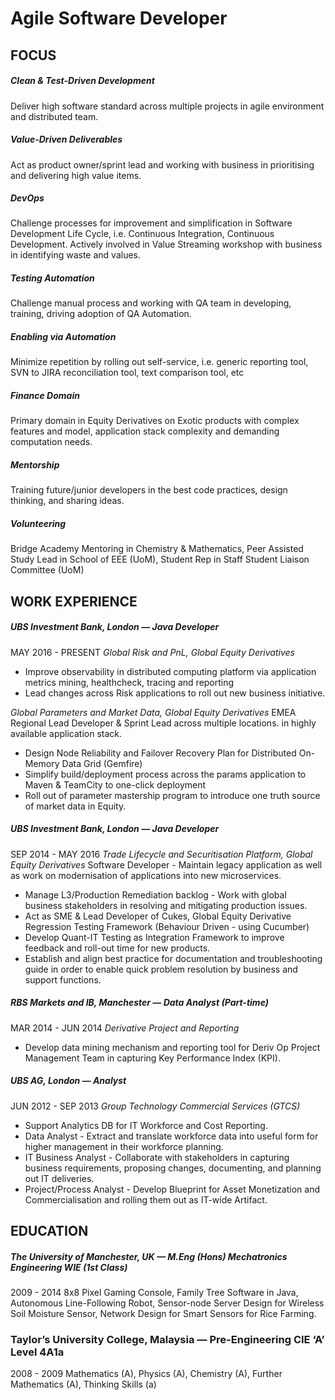 # Agile Software Developer  

## FOCUS
##### Clean & Test-Driven Development
Deliver high software standard across multiple projects  in agile environment and distributed team. 
##### Value-Driven Deliverables
Act as product owner/sprint lead and working with business in prioritising and delivering high value items.
##### DevOps
Challenge processes for improvement  and simplification in Software Development Life Cycle, i.e. Continuous Integration, Continuous Development. Actively involved in Value Streaming workshop with business in identifying waste and values.
##### Testing Automation
Challenge manual process and working  with QA team in developing, training, driving adoption of QA Automation.
##### Enabling via Automation
Minimize repetition by rolling out  self-service, i.e. generic reporting tool, SVN to JIRA reconciliation tool, text comparison tool, etc
##### Finance Domain
Primary domain in Equity Derivatives on Exotic products with complex features and model, application stack complexity and demanding computation needs.
##### Mentorship 
Training future/junior developers in the best code practices, design thinking, and sharing ideas.
##### Volunteering
Bridge Academy Mentoring in Chemistry & Mathematics, Peer Assisted Study Lead in School of EEE (UoM), Student Rep in Staff Student Liaison Committee (UoM)

## WORK EXPERIENCE
##### UBS Investment Bank, London — Java Developer
MAY 2016 - PRESENT
*Global Risk and PnL, Global Equity Derivatives*
* Improve observability  in distributed computing platform via application metrics mining, healthcheck, tracing and reporting
* Lead changes across Risk applications to roll out new business initiative.

*Global Parameters and Market Data, Global Equity Derivatives*
EMEA Regional Lead Developer & Sprint Lead across multiple locations. in highly available application stack.
* Design Node Reliability and Failover Recovery Plan for Distributed On-Memory Data Grid (Gemfire)
* Simplify build/deployment process across the params application to Maven & TeamCity to one-click deployment
* Roll out of parameter mastership program to introduce one truth source of market data in Equity.

##### UBS Investment Bank, London — Java Developer
SEP 2014 - MAY 2016
*Trade Lifecycle and Securitisation Platform, Global Equity Derivatives*
Software Developer - Maintain legacy application as well as work on modernisation of applications into new microservices. 
* Manage L3/Production Remediation backlog - Work with global business stakeholders in resolving and mitigating production issues.
* Act as SME & Lead Developer of Cukes, Global Equity Derivative Regression Testing Framework (Behaviour Driven - using Cucumber)
* Develop Quant-IT Testing as Integration Framework to improve feedback and roll-out time for new products.
* Establish and align best practice for documentation and troubleshooting guide in order to enable quick problem resolution by business and support functions.

##### RBS Markets and IB, Manchester — Data Analyst (Part-time)
MAR  2014 - JUN  2014
*Derivative Project and Reporting*	
* Develop data mining mechanism and  reporting tool for Deriv Op Project Management Team in capturing Key Performance Index (KPI).

##### UBS AG, London — Analyst
JUN  2012 - SEP  2013
*Group Technology Commercial Services (GTCS)*
* Support Analytics DB for IT  Workforce and Cost Reporting.
* Data Analyst - Extract and  translate workforce data into useful form for higher management in their workforce planning.
* IT Business Analyst - Collaborate with stakeholders in capturing business requirements, proposing changes, documenting, and planning out IT deliveries.
* Project/Process Analyst - Develop Blueprint for Asset Monetization and Commercialisation and rolling them out as IT-wide Artifact.

## EDUCATION
##### The University of Manchester, UK — M.Eng (Hons) Mechatronics Engineering WIE (1st Class)
2009 - 2014
8x8 Pixel Gaming Console, Family Tree Software in Java, Autonomous Line-Following Robot, Sensor-node Server Design for Wireless Soil Moisture Sensor, Network Design for Smart Sensors for Rice Farming.

### Taylor’s University College, Malaysia — Pre-Engineering CIE ‘A’ Level 4A1a 
2008 - 2009
Mathematics (A), Physics (A), Chemistry (A), Further Mathematics (A), Thinking Skills (a)

